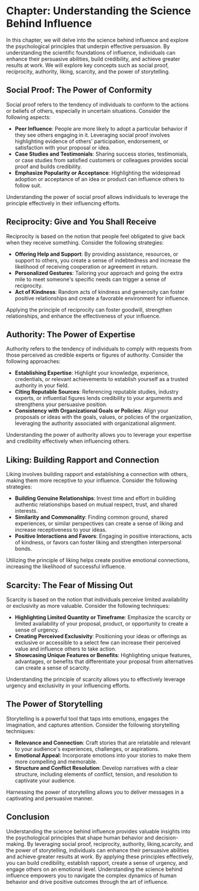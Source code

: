 Chapter: Understanding the Science Behind Influence
===================================================

In this chapter, we will delve into the science behind influence and explore the psychological principles that underpin effective persuasion. By understanding the scientific foundations of influence, individuals can enhance their persuasive abilities, build credibility, and achieve greater results at work. We will explore key concepts such as social proof, reciprocity, authority, liking, scarcity, and the power of storytelling.

Social Proof: The Power of Conformity
-------------------------------------

Social proof refers to the tendency of individuals to conform to the actions or beliefs of others, especially in uncertain situations. Consider the following aspects:

* **Peer Influence**: People are more likely to adopt a particular behavior if they see others engaging in it. Leveraging social proof involves highlighting evidence of others' participation, endorsement, or satisfaction with your proposal or idea.
* **Case Studies and Testimonials**: Sharing success stories, testimonials, or case studies from satisfied customers or colleagues provides social proof and builds credibility.
* **Emphasize Popularity or Acceptance**: Highlighting the widespread adoption or acceptance of an idea or product can influence others to follow suit.

Understanding the power of social proof allows individuals to leverage the principle effectively in their influencing efforts.

Reciprocity: Give and You Shall Receive
---------------------------------------

Reciprocity is based on the notion that people feel obligated to give back when they receive something. Consider the following strategies:

* **Offering Help and Support**: By providing assistance, resources, or support to others, you create a sense of indebtedness and increase the likelihood of receiving cooperation or agreement in return.
* **Personalized Gestures**: Tailoring your approach and going the extra mile to meet someone's specific needs can trigger a sense of reciprocity.
* **Act of Kindness**: Random acts of kindness and generosity can foster positive relationships and create a favorable environment for influence.

Applying the principle of reciprocity can foster goodwill, strengthen relationships, and enhance the effectiveness of your influence.

Authority: The Power of Expertise
---------------------------------

Authority refers to the tendency of individuals to comply with requests from those perceived as credible experts or figures of authority. Consider the following approaches:

* **Establishing Expertise**: Highlight your knowledge, experience, credentials, or relevant achievements to establish yourself as a trusted authority in your field.
* **Citing Reputable Sources**: Referencing reputable studies, industry experts, or influential figures lends credibility to your arguments and strengthens your persuasive position.
* **Consistency with Organizational Goals or Policies**: Align your proposals or ideas with the goals, values, or policies of the organization, leveraging the authority associated with organizational alignment.

Understanding the power of authority allows you to leverage your expertise and credibility effectively when influencing others.

Liking: Building Rapport and Connection
---------------------------------------

Liking involves building rapport and establishing a connection with others, making them more receptive to your influence. Consider the following strategies:

* **Building Genuine Relationships**: Invest time and effort in building authentic relationships based on mutual respect, trust, and shared interests.
* **Similarity and Commonality**: Finding common ground, shared experiences, or similar perspectives can create a sense of liking and increase receptiveness to your ideas.
* **Positive Interactions and Favors**: Engaging in positive interactions, acts of kindness, or favors can foster liking and strengthen interpersonal bonds.

Utilizing the principle of liking helps create positive emotional connections, increasing the likelihood of successful influence.

Scarcity: The Fear of Missing Out
---------------------------------

Scarcity is based on the notion that individuals perceive limited availability or exclusivity as more valuable. Consider the following techniques:

* **Highlighting Limited Quantity or Timeframe**: Emphasize the scarcity or limited availability of your proposal, product, or opportunity to create a sense of urgency.
* **Creating Perceived Exclusivity**: Positioning your ideas or offerings as exclusive or accessible to a select few can increase their perceived value and influence others to take action.
* **Showcasing Unique Features or Benefits**: Highlighting unique features, advantages, or benefits that differentiate your proposal from alternatives can create a sense of scarcity.

Understanding the principle of scarcity allows you to effectively leverage urgency and exclusivity in your influencing efforts.

The Power of Storytelling
-------------------------

Storytelling is a powerful tool that taps into emotions, engages the imagination, and captures attention. Consider the following storytelling techniques:

* **Relevance and Connection**: Craft stories that are relatable and relevant to your audience's experiences, challenges, or aspirations.
* **Emotional Appeal**: Incorporate emotions into your stories to make them more compelling and memorable.
* **Structure and Conflict Resolution**: Develop narratives with a clear structure, including elements of conflict, tension, and resolution to captivate your audience.

Harnessing the power of storytelling allows you to deliver messages in a captivating and persuasive manner.

Conclusion
----------

Understanding the science behind influence provides valuable insights into the psychological principles that shape human behavior and decision-making. By leveraging social proof, reciprocity, authority, liking,scarcity, and the power of storytelling, individuals can enhance their persuasive abilities and achieve greater results at work. By applying these principles effectively, you can build credibility, establish rapport, create a sense of urgency, and engage others on an emotional level. Understanding the science behind influence empowers you to navigate the complex dynamics of human behavior and drive positive outcomes through the art of influence.
